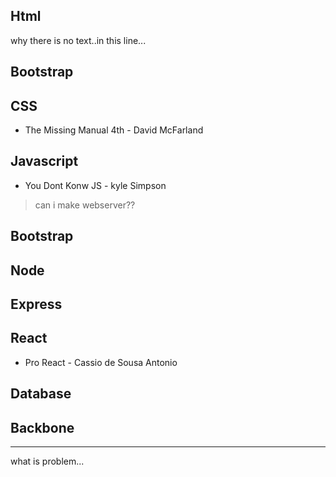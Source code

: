 ## Html
why there is no text..in this line...
## Bootstrap
## CSS
- The Missing Manual 4th - David McFarland

## Javascript
- You Dont Konw JS - kyle Simpson
> can i make webserver??
   
   
## Bootstrap

## Node
## Express

## React
- Pro React - Cassio de Sousa Antonio

## Database
## Backbone

---
what is problem...
